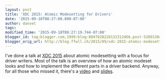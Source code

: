 ```yaml
---
layout: post
title: 'XDC 2015: Atomic Modesetting for Drivers'
date: '2015-09-18T08:27:00.000-07:00'
author: danvet
tags: 
modified_time: '2015-09-18T08:27:19.744-07:00'
blogger_id: tag:blogger.com,1999:blog-8047628228132312466.post-5289130486490976068
blogger_orig_url: http://blog.ffwll.ch/2015/09/xdc-2015-atomic-modesetting-for-drivers.html
---
```


I've done a talk at <a href="http://www.x.org/wiki/Events/XDC2015/">XDC 2015</a> about atomic modesetting with a focus for driver writers. Most of the talk is an overview of how an atomic modeset looks and how to implement the different parts in a driver backend. Anyway, for all those who missed it, there's a <a href="https://www.youtube.com/watch?v=kl9suFgbTc8">video</a> and <a href="http://people.freedesktop.org/~danvet/presentations/xdc-2015.pdf">slides</a>.